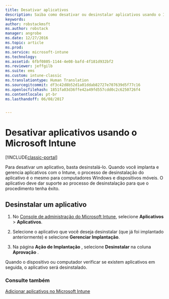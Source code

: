 ```yaml
---
title: Desativar aplicativos
description: Saiba como desativar ou desinstalar aplicativos usando o Intune.
keywords: 
author: robstackmsft
ms.author: robstack
manager: angrobe
ms.date: 12/27/2016
ms.topic: article
ms.prod: 
ms.service: microsoft-intune
ms.technology: 
ms.assetid: 6fbf0805-1144-4e08-bafd-4f181d932bf2
ms.reviewer: jeffgilb
ms.suite: ems
ms.custom: intune-classic
ms.translationtype: Human Translation
ms.sourcegitcommit: df3c42d8b52d1a01ddab82727e707639d5f77c16
ms.openlocfilehash: 1851fa03d36ffe42a49fd557cdd0c2c6250726f4
ms.contentlocale: pt-br
ms.lasthandoff: 06/08/2017


---
```


# <a name="retire-apps-using-microsoft-intune"></a>Desativar aplicativos usando o Microsoft Intune

[!INCLUDE[classic-portal](../includes/classic-portal.md)]

Para desativar um aplicativo, basta desinstalá-lo. Quando você implanta e gerencia aplicativos com o Intune, o processo de desinstalação do aplicativo é o mesmo para computadores Windows e dispositivos móveis. O aplicativo deve dar suporte ao processo de desinstalação para que o procedimento tenha êxito.

## <a name="uninstall-an-app"></a>Desinstalar um aplicativo

1.  No [Console de administração do Microsoft Intune](https://manage.microsoft.com), selecione **Aplicativos** &gt; **Aplicativos**.

2.  Selecione o aplicativo que você deseja desinstalar (que já foi implantado anteriormente) e selecione **Gerenciar Implantação**.

3.  Na página **Ação de Implantação** , selecione **Desinstalar** na coluna **Aprovação** .

Quando o dispositivo ou computador verificar se existem aplicativos em seguida, o aplicativo será desinstalado.

### <a name="see-also"></a>Consulte também
[Adicionar aplicativos no Microsoft Intune](add-apps.md)

